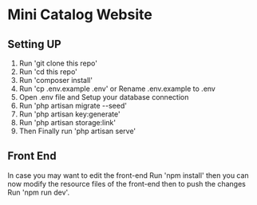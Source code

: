 # Mini Catalog Website

## Setting UP

1. Run 'git clone this repo'
2. Run 'cd this repo'
3. Run 'composer install'
4. Run 'cp .env.example .env' or Rename .env.example to .env
5. Open .env file and Setup your database connection
6. Run 'php artisan migrate --seed'
7. Run 'php artisan key:generate'
8. Run 'php artisan storage:link'
9. Then Finally run 'php artisan serve'


## Front End
In case you may want to edit the front-end Run 'npm install'
then you can now modify the resource files of the front-end
then to push the changes Run 'npm run dev'.
